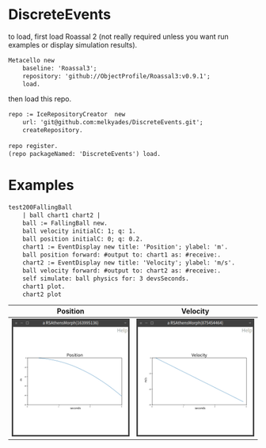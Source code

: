 # DiscreteEvents

to load, first load Roassal 2 (not really required unless you want run examples or display simulation results).

```
Metacello new
    baseline: 'Roassal3';
    repository: 'github://ObjectProfile/Roassal3:v0.9.1';
    load.
```

then load this repo.

```
repo := IceRepositoryCreator  new
	url: 'git@github.com:melkyades/DiscreteEvents.git';
	createRepository.

repo register.
(repo packageNamed: 'DiscreteEvents') load.
```

# Examples

```Smalltalk
test200FallingBall
	| ball chart1 chart2 |
	ball := FallingBall new.
	ball velocity initialC: 1; q: 1.
	ball position initialC: 0; q: 0.2.
	chart1 := EventDisplay new title: 'Position'; ylabel: 'm'.
	ball position forward: #output to: chart1 as: #receive:.
	chart2 := EventDisplay new title: 'Velocity'; ylabel: 'm/s'.
	ball velocity forward: #output to: chart2 as: #receive:.
	self simulate: ball physics for: 3 devsSeconds.
	chart1 plot.
	chart2 plot
```

Position | Velocity 
:-------------------------:|:-------------------------:
![Position](docs/images/position.png?raw=true "Position") |![Velocity](docs/images/velocity.png?raw=true "Velocity")


